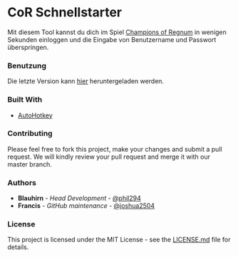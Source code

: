 # CoR Schnellstarter

Mit diesem Tool kannst du dich im Spiel [Champions of Regnum](https://www.championsofregnum.com/) in wenigen Sekunden einloggen und die Eingabe von Benutzername und Passwort überspringen.

### Benutzung

Die letzte Version kann [hier](https://github.com/phil294/cor-schnellstarter/releases/) heruntergeladen werden.

### Built With

* [AutoHotkey](https://github.com/Lexikos/AutoHotkey_L)

### Contributing

Please feel free to fork this project, make your changes and submit a pull request. We will kindly review your pull request and merge it with our master branch.

### Authors

* **Blauhirn** - *Head Development* - [@phil294](https://github.com/phil294)
* **Francis** - *GitHub maintenance* - [@joshua2504](https://github.com/joshua2504)

### License

This project is licensed under the MIT License - see the [LICENSE.md](LICENSE.md) file for details.
